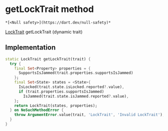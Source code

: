 


# getLockTrait method




    *[<Null safety>](https://dart.dev/null-safety)*




[LockTrait](../../yonomi-sdk/LockTrait-class.md) getLockTrait
(dynamic trait)








## Implementation

```dart
static LockTrait getLockTrait(trait) {
  try {
    final Set<Property> properties = {
      SupportsIsJammed(trait.properties.supportsIsJammed)
    };
    final Set<State> states = <State>{
      IsLocked(trait.state.isLocked.reported?.value),
      if (trait.properties.supportsIsJammed)
        IsJammed(trait.state.isJammed.reported?.value),
    };
    return LockTrait(states, properties);
  } on NoSuchMethodError {
    throw ArgumentError.value(trait, 'LockTrait', 'Invalid LockTrait');
  }
}
```







